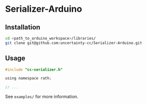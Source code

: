 # Serializer-Arduino

## Installation

```bash
cd <path_to_arduino_workspace>/libraries/
git clone git@github.com:uncertainty-cc/Serializer-Arduino.git
```

## Usage

```c
#include "cc-serializer.h"

using namespace rath;

// ...
```

See `examples/` for more information.

